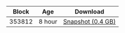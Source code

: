 |     Block   |     Age     |   Download  |
| ----------- | ----------- | ----------- |
|   353812   |  8 hour | [Snapshot (0.4 GB)](https://s3.eu-central-1.amazonaws.com/w3coins.io/snapshots/lava-testnet/lava_snapsot_latest.tar.lz4)  |

